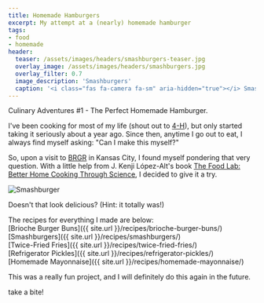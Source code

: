 ```yaml
---
title: Homemade Hamburgers
excerpt: My attempt at a (nearly) homemade hamburger
tags:
- food
- homemade
header:
  teaser: /assets/images/headers/smashburgers-teaser.jpg
  overlay_image: /assets/images/headers/smashburgers.jpg
  overlay_filter: 0.7
  image_description: 'Smashburgers'
  caption: '<i class="fas fa-camera fa-sm" aria-hidden="true"></i> Smashburgers'
---
```

Culinary Adventures #1 - The Perfect Homemade Hamburger.

I've been cooking for most of my life (shout out to [4-H](http://4-h.org/)), but only started taking it seriously about a year ago. Since then, anytime I go out to eat, I always find myself asking: "Can I make this myself?"

So, upon a visit to [BRGR](http://brgrkitchen.com/) in Kansas City, I found myself pondering that very question. With a little help from J. Kenji López-Alt's book [The Food Lab: Better Home Cooking Through Science](https://www.amazon.com/dp/B00TG24C34), I decided to give it a try.

![Smashburger](/assets/images/recipes/smashburgers_1.jpg "Smashburger")

Doesn't that look delicious? (Hint: it totally was!)

The recipes for everything I made are below:  
[Brioche Burger Buns]({{ site.url }}/recipes/brioche-burger-buns/)  
[Smashburgers]({{ site.url }}/recipes/smashburgers/)  
[Twice-Fried Fries]({{ site.url }}/recipes/twice-fried-fries/)  
[Refrigerator Pickles]({{ site.url }}/recipes/refrigerator-pickles/)  
[Homemade Mayonnaise]({{ site.url }}/recipes/homemade-mayonnaise/)  

This was a really fun project, and I will definitely do this again in the future.

<p class="custom__signature">take a bite!</p>
